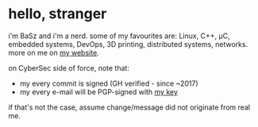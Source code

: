 # hello, stranger

i'm BaSz and i'm a nerd.
some of my favourites are: Linux, C++, µC, embedded systems, DevOps, 3D printing, distributed systems, networks.
more on me on [my website](https://baszerr.eu).

on CyberSec side of force, note that:
* my every commit is signed (GH verified - since ~2017)
* my every e-mail will be PGP-signed with [my key](https://baszerr.eu/misc/pgp.txt)

if that's not the case, assume change/message did not originate from real me.
